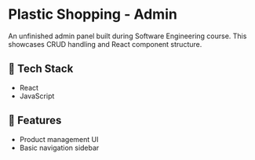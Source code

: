 # Plastic Shopping - Admin

An unfinished admin panel built during Software Engineering course. This showcases CRUD handling and React component structure.

## 🔧 Tech Stack
- React
- JavaScript

## 🚀 Features
- Product management UI
- Basic navigation sidebar
